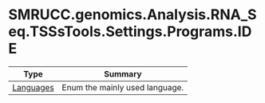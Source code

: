 ﻿
# SMRUCC.genomics.Analysis.RNA_Seq.TSSsTools.Settings.Programs.IDE

|Type|Summary|
|----|-------|
|[Languages](./Languages.md)|Enum the mainly used language.|


